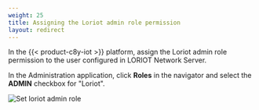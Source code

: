 ```yaml
---
weight: 25
title: Assigning the Loriot admin role permission
layout: redirect
---
```


In the {{< product-c8y-iot >}} platform, assign the Loriot admin role permission to the user configured in LORIOT Network Server. 

In the Administration application, click **Roles** in the navigator and select the **ADMIN** checkbox for "Loriot".

![Set loriot admin role](/images/device-protocols/lora-loriot/loriot-user-admin-role.png)

